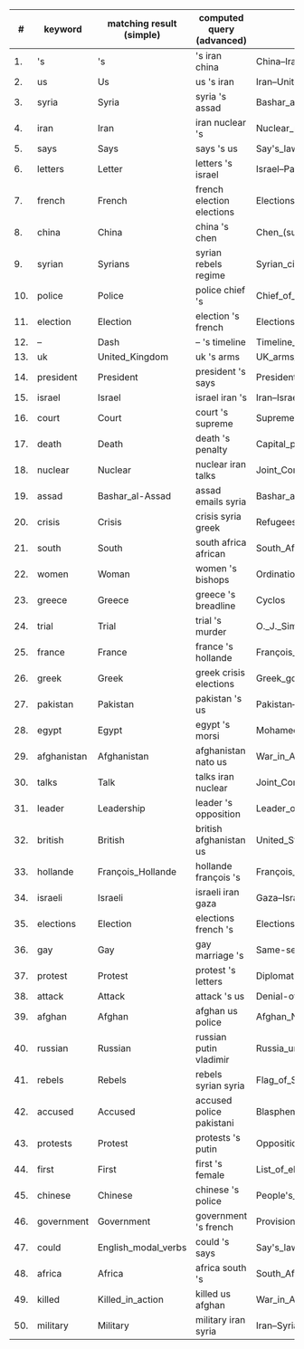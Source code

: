 | # | keyword | matching result (simple) | computed query (advanced)  | matching result (advanced) |
|---|---|---|---|---|
| 1. | 's | 's | 's iran china | China–Iran_relations |
| 2. | us | Us | us 's iran | Iran–United_States_relations |
| 3. | syria | Syria | syria 's assad | Bashar_al-Assad |
| 4. | iran | Iran | iran nuclear 's | Nuclear_program_of_Iran |
| 5. | says | Says | says 's us | Say's_law |
| 6. | letters | Letter | letters 's israel | Israel–Palestine_Liberation_Organization_letters_of_recognition |
| 7. | french | French | french election elections | Elections_in_France |
| 8. | china | China | china 's chen | Chen_(surname) |
| 9. | syrian | Syrians | syrian rebels regime | Syrian_civil_war |
| 10. | police | Police | police chief 's | Chief_of_police |
| 11. | election | Election | election 's french | Elections_in_France |
| 12. | – | Dash | – 's timeline | Timeline_of_women's_legal_rights_(other_than_voting) |
| 13. | uk | United_Kingdom | uk 's arms | UK_arms_export |
| 14. | president | President | president 's says | President_of_the_United_States |
| 15. | israel | Israel | israel iran 's | Iran–Israel_relations |
| 16. | court | Court | court 's supreme | Supreme_Court_of_the_United_States |
| 17. | death | Death | death 's penalty | Capital_punishment |
| 18. | nuclear | Nuclear | nuclear iran talks | Joint_Comprehensive_Plan_of_Action |
| 19. | assad | Bashar_al-Assad | assad emails syria | Bashar_al-Assad |
| 20. | crisis | Crisis | crisis syria greek | Refugees_of_the_Syrian_Civil_War |
| 21. | south | South | south africa african | South_Africa |
| 22. | women | Woman | women 's bishops | Ordination_of_women |
| 23. | greece | Greece | greece 's breadline | Cyclos |
| 24. | trial | Trial | trial 's murder | O._J._Simpson_murder_case |
| 25. | france | France | france 's hollande | François_Hollande |
| 26. | greek | Greek | greek crisis elections | Greek_government-debt_crisis |
| 27. | pakistan | Pakistan | pakistan 's us | Pakistan–United_States_relations |
| 28. | egypt | Egypt | egypt 's morsi | Mohamed_Morsi |
| 29. | afghanistan | Afghanistan | afghanistan nato us | War_in_Afghanistan_(2001–present) |
| 30. | talks | Talk | talks iran nuclear | Joint_Comprehensive_Plan_of_Action |
| 31. | leader | Leadership | leader 's opposition | Leader_of_the_Opposition |
| 32. | british | British | british afghanistan us | United_States_invasion_of_Afghanistan |
| 33. | hollande | François_Hollande | hollande françois 's | François_Hollande |
| 34. | israeli | Israeli | israeli iran gaza | Gaza–Israel_conflict |
| 35. | elections | Election | elections french 's | Elections_in_France |
| 36. | gay | Gay | gay marriage 's | Same-sex_marriage_in_the_United_States |
| 37. | protest | Protest | protest 's letters | Diplomatic_correspondence |
| 38. | attack | Attack | attack 's us | Denial-of-service_attack |
| 39. | afghan | Afghan | afghan us police | Afghan_National_Police |
| 40. | russian | Russian | russian putin vladimir | Russia_under_Vladimir_Putin |
| 41. | rebels | Rebels | rebels syrian syria | Flag_of_Syria |
| 42. | accused | Accused | accused police pakistani | Blasphemy_in_Pakistan |
| 43. | protests | Protest | protests 's putin | Opposition_to_Vladimir_Putin_in_Russia |
| 44. | first | First | first 's female | List_of_elected_and_appointed_female_heads_of_state_and_government |
| 45. | chinese | Chinese | chinese 's police | People's_Armed_Police |
| 46. | government | Government | government 's french | Provisional_Government_of_the_French_Republic |
| 47. | could | English_modal_verbs | could 's says | Say's_law |
| 48. | africa | Africa | africa south 's | South_Africa |
| 49. | killed | Killed_in_action | killed us afghan | War_in_Afghanistan_(2001–present) |
| 50. | military | Military | military iran syria | Iran–Syria_relations |